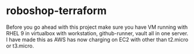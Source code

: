 # roboshop-terraform
Before you go ahead with this project make sure you have VM running with RHEL 9 in virtualbox with workstation, github-runner, vault all in one server.
I have made this as AWS has now charging on EC2 with other than t2.micro or t3.micro.

